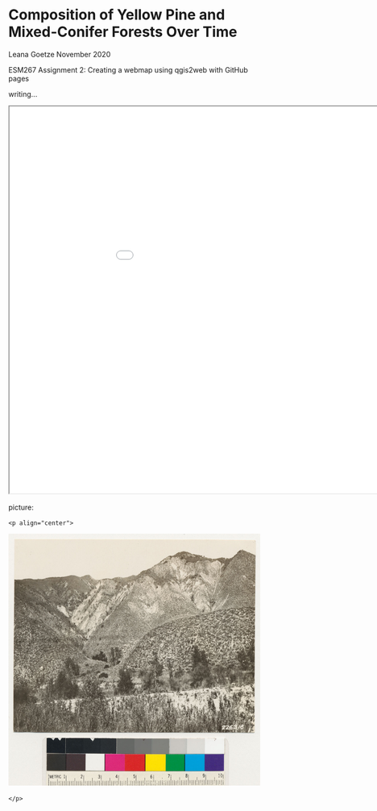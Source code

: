 # Composition of Yellow Pine and Mixed-Conifer Forests Over Time

Leana Goetze
November 2020

ESM267 Assignment 2: Creating a webmap using qgis2web with GitHub pages

writing...

<iframe src="assignment_2_mod/index.html" height=768 width=1024></iframe>

picture:



```
<p align="center">
```

<img src="https://github.com/leanagoetze/ESM267-Goetze-webmap/blob/main/docs/pictures/1487%20copy.jpeg?raw=true" height=500 width=500 />

```
</p>
```

